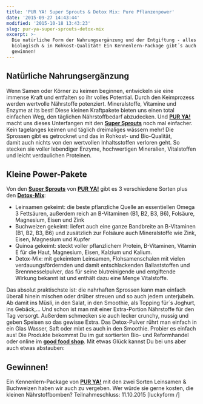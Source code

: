 ```yaml
---
title: 'PUR YA! Super Sprouts & Detox Mix: Pure Pflanzenpower'
date: '2015-09-27 14:43:44'
modified: '2015-10-18 13:43:23'
slug: pur-ya-super-sprouts-detox-mix
excerpt: >-
  Die natürliche Form der Nahrungsergänzung und der Entgiftung - alles vegan,
  biologisch & in Rohkost-Qualität! Ein Kennenlern-Package gibt´s auch zu
  gewinnen!
---
```


## Natürliche Nahrungsergänzung

Wenn Samen oder Körner zu keimen beginnen, entwickeln sie eine immense Kraft und entfalten so ihr volles Potential. Durch den Keimprozess werden wertvolle Nährstoffe potenziert. Mineralstoffe, Vitamine und Enzyme at its best! Diese kleinen Kraftpakete bieten uns einen total einfachen Weg, den täglichen Nährstoffbedarf abzudecken. Und **[PUR YA!](http://www.purya.de/)** macht uns dieses Unterfangen mit den **[Super Sprouts](http://www.purya.de/produkte/super-sprouts/)** noch mal einfacher. Kein tagelanges keimen und täglich dreimaliges wässern mehr! Die Sprossen gibt es getrocknet und das in Rohkost- und Bio-Qualität, damit auch nichts von den wertvollen Inhaltsstoffen verloren geht. So stecken sie voller lebendiger Enzyme, hochwertigen Mineralien, Vitalstoffen und leicht verdaulichen Proteinen.

## Kleine Power-Pakete

Von den **[Super Sprouts](http://www.purya.de/produkte/super-sprouts/)** von **[PUR YA!](http://www.purya.de/)** gibt es 3 verschiedene Sorten plus den **[Detox-Mix](http://www.purya.de/produkte/detox-mix/)**:

*   Leinsamen gekeimt: die beste pflanzliche Quelle an essentiellen Omega 3 Fettsäuren, außerdem reich an B-Vitaminen (B1, B2, B3, B6), Folsäure, Magnesium, Eisen und Zink
*   Buchweizen gekeimt: liefert auch eine ganze Bandbreite an B-Vitaminen (B1, B2, B3, B6) und zusätzlich zur Folsäure auch Mineralstoffe wie Zink, Eisen, Magnesium und Kupfer
*   Quinoa gekeimt: steckt voller pflanzlichem Protein, B-Vitaminen, Vitamin E für die Haut, Magnesium, Eisen, Kalzium und Kalium.
*   Detox-Mix: mit gekeimtem Leinsamen, Flohsamenschalen mit vielen verdauungsfördernden und damit entschlackenden Ballaststoffen und Brennnesselpulver, das für seine blutreinigende und entgiftende Wirkung bekannt ist und enthält dazu eine Menge Vitalstoffe.

[<!-- Image removed (no copyright): pur-ya-set-1-640x400.jpg -->](https://www.veganblatt.com/i/pur-ya-set-1.jpg) Das absolut praktischste ist: die nahrhaften Sprossen kann man einfach überall hinein mischen oder drüber streuen und so auch jedem unterjubeln. Ab damit ins Müsli, in den Salat, in den Smoothie, als Topping für´s Joghurt, ins Gebäck,... Und schon ist man mit einer Extra-Portion Nährstoffe für den Tag versorgt. Außerdem schmecken sie auch lecker crunchy, nussig und geben Speisen so das gewisse Extra. Das Detox-Pulver rührt man einfach in ein Glas Wasser, Saft oder mixt es auch in den Smoothie. Probier es einfach aus! Die Produkte bekommst Du im gut sortierten Bio- und Reformhandel oder online im **[good food shop](http://www.goodfood-shop.de/index.php?manufacturers_id=49)**. Mit etwas Glück kannst Du bei uns aber auch etwas abstauben:

## Gewinnen!

Ein Kennenlern-Package von **[PUR YA!](http://www.purya.de/)** mit den zwei Sorten Leinsamen & Buchweizen haben wir auch zu vergeben. Wer würde sie gerne kosten, die kleinen Nährstoffbomben? Teilnahmeschluss: 11.10.2015 \[luckyform /\]
